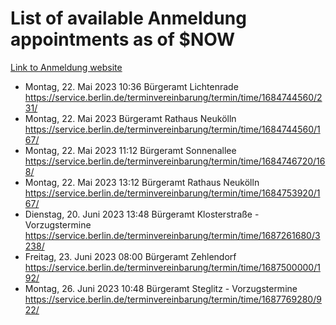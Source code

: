# List of available Anmeldung appointments as of $NOW
[Link to Anmeldung website](https://service.berlin.de/terminvereinbarung/termin/tag.php?termin=1&anliegen[]=120686&dienstleisterlist=122210,122217,327316,122219,327312,122227,327314,122231,327346,122243,327348,122254,122252,329742,122260,329745,122262,329748,122271,327278,122273,327274,122277,327276,330436,122280,327294,122282,327290,122284,327292,122291,327270,122285,327266,122286,327264,122296,327268,150230,329760,122297,327286,122294,327284,122312,329763,122314,329775,122304,327330,122311,327334,122309,327332,317869,122281,327352,122279,329772,122283,122276,327324,122274,327326,122267,329766,122246,327318,122251,327320,122257,327322,122208,327298,122226,327300&herkunft=http%3A%2F%2Fservice.berlin.de%2Fdienstleistung%2F120686%2F)
- Montag, 22. Mai 2023 10:36 Bürgeramt Lichtenrade https://service.berlin.de/terminvereinbarung/termin/time/1684744560/231/
- Montag, 22. Mai 2023  Bürgeramt Rathaus Neukölln https://service.berlin.de/terminvereinbarung/termin/time/1684744560/167/
- Montag, 22. Mai 2023 11:12 Bürgeramt Sonnenallee https://service.berlin.de/terminvereinbarung/termin/time/1684746720/168/
- Montag, 22. Mai 2023 13:12 Bürgeramt Rathaus Neukölln https://service.berlin.de/terminvereinbarung/termin/time/1684753920/167/
- Dienstag, 20. Juni 2023 13:48 Bürgeramt Klosterstraße - Vorzugstermine https://service.berlin.de/terminvereinbarung/termin/time/1687261680/3238/
- Freitag, 23. Juni 2023 08:00 Bürgeramt Zehlendorf https://service.berlin.de/terminvereinbarung/termin/time/1687500000/192/
- Montag, 26. Juni 2023 10:48 Bürgeramt Steglitz - Vorzugstermine https://service.berlin.de/terminvereinbarung/termin/time/1687769280/922/
